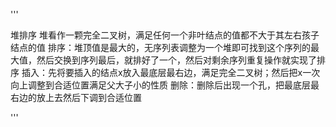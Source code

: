 '''

堆排序
堆看作一颗完全二叉树，满足任何一个非叶结点的值都不大于其左右孩子结点的值
排序：堆顶值是最大的，无序列表调整为一个堆即可找到这个序列的最大值，然后交换到序列最后，就排好了一个，然后对剩余序列重复操作就实现了排序
插入：先将要插入的结点x放入最底层最右边，满足完全二叉树；然后把x一次向上调整到合适位置满足父大子小的性质
删除：删除后出现一个孔，把最底层最右边的放上去然后下调到合适位置

'''

